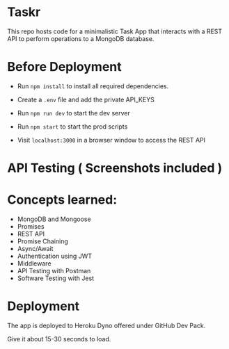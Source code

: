 # Taskr
 
This repo hosts code for a minimalistic Task App that interacts with a REST API to perform operations to a MongoDB database. 

# Before Deployment

- Run `npm install` to install all required dependencies.

- Create a `.env` file and add the private API_KEYS 

- Run `npm run dev` to start the dev server
    
- Run `npm start` to start the prod scripts 

- Visit `localhost:3000` in a browser window to access the REST API

# API Testing ( Screenshots included )

# Concepts learned:

- MongoDB and Mongoose
- Promises
- REST API
- Promise Chaining
- Async/Await
- Authentication using JWT 
- Middleware
- API Testing with Postman
- Software Testing with Jest
  

# Deployment

The app is deployed to Heroku Dyno offered under GitHub Dev Pack.

Give it about 15-30 seconds to load.


